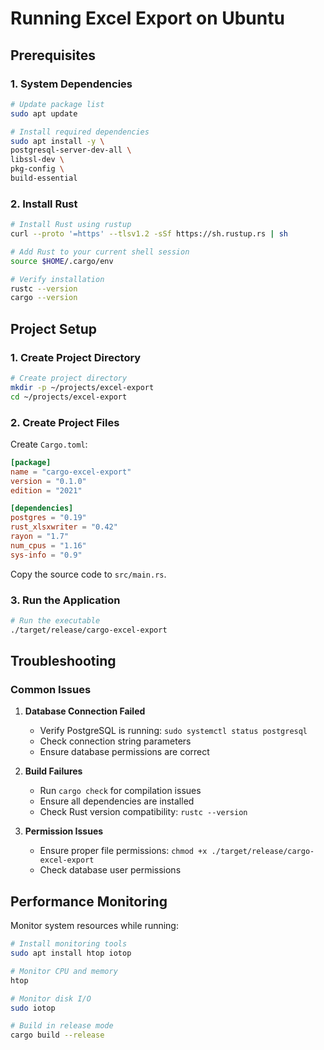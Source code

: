 # Running Excel Export on Ubuntu

## Prerequisites

### 1. System Dependencies

```bash
# Update package list
sudo apt update

# Install required dependencies
sudo apt install -y \
postgresql-server-dev-all \
libssl-dev \
pkg-config \
build-essential
```

### 2. Install Rust

```bash
# Install Rust using rustup
curl --proto '=https' --tlsv1.2 -sSf https://sh.rustup.rs | sh

# Add Rust to your current shell session
source $HOME/.cargo/env

# Verify installation
rustc --version
cargo --version
```

## Project Setup

### 1. Create Project Directory

```bash
# Create project directory
mkdir -p ~/projects/excel-export
cd ~/projects/excel-export
```

### 2. Create Project Files

Create `Cargo.toml`:
```toml
[package]
name = "cargo-excel-export"
version = "0.1.0"
edition = "2021"

[dependencies]
postgres = "0.19"
rust_xlsxwriter = "0.42"
rayon = "1.7"
num_cpus = "1.16"
sys-info = "0.9"
```

Copy the source code to `src/main.rs`.

### 3. Run the Application

```bash
# Run the executable
./target/release/cargo-excel-export
```

## Troubleshooting

### Common Issues

1. **Database Connection Failed**
   - Verify PostgreSQL is running: `sudo systemctl status postgresql`
   - Check connection string parameters
   - Ensure database permissions are correct

2. **Build Failures**
   - Run `cargo check` for compilation issues
   - Ensure all dependencies are installed
   - Check Rust version compatibility: `rustc --version`

3. **Permission Issues**
   - Ensure proper file permissions: `chmod +x ./target/release/cargo-excel-export`
   - Check database user permissions

## Performance Monitoring

Monitor system resources while running:
```bash
# Install monitoring tools
sudo apt install htop iotop

# Monitor CPU and memory
htop

# Monitor disk I/O
sudo iotop

# Build in release mode
cargo build --release
```
